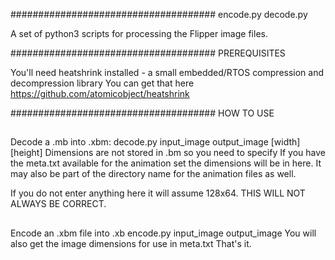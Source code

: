 #####################################
encode.py
decode.py

A set of python3 scripts for processing the Flipper image files.

#####################################
PREREQUISITES


You'll need heatshrink installed - a small embedded/RTOS compression and decompression library
You can get that here https://github.com/atomicobject/heatshrink

#####################################
HOW TO USE

##
Decode a .mb into .xbm:
decode.py input_image output_image [width] [height] 
Dimensions are not stored in .bm so you need to specify
If you have the meta.txt available for the animation set the dimensions will be in here.
It may also be part of the directory name for the animation files as well.

If you do not enter anything here it will assume 128x64. THIS WILL NOT ALWAYS BE CORRECT.

##
Encode an .xbm file into .xb
encode.py input_image output_image
You will also get the image dimensions for use in meta.txt 
That's it. 



